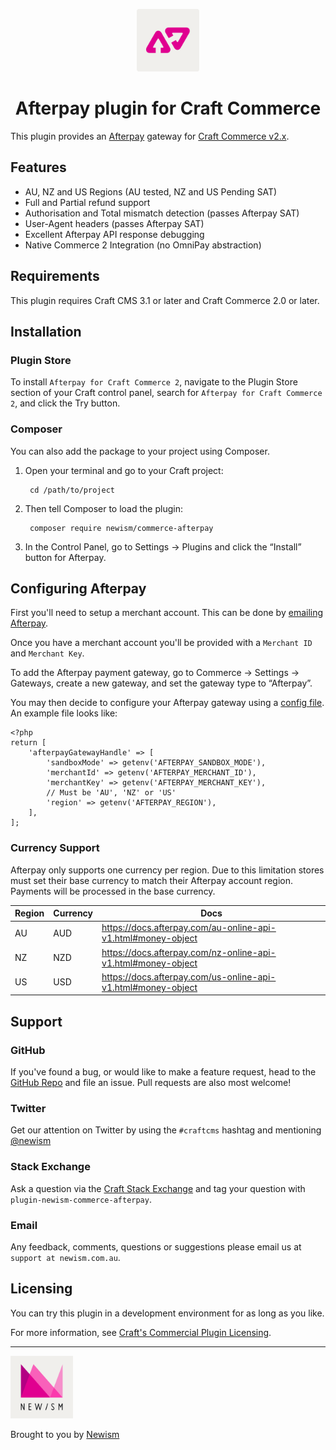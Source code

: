 <p align="center"><img src="./src/icon.svg" width="100" height="100" alt="Afterpay for Craft Commerce icon"></p>

<h1 align="center">Afterpay plugin for Craft Commerce</h1>

This plugin provides an [Afterpay](https://www.afterpay.com/en-AU/index) gateway for [Craft Commerce v2.x](https://craftcms.com/commerce).

## Features

* AU, NZ and US Regions (AU tested, NZ and US Pending SAT)
* Full and Partial refund support
* Authorisation and Total mismatch detection (passes Afterpay SAT)
* User-Agent headers (passes Afterpay SAT)
* Excellent Afterpay API response debugging
* Native Commerce 2 Integration (no OmniPay abstraction)

## Requirements

This plugin requires Craft CMS 3.1 or later and Craft Commerce 2.0 or later.

## Installation

### Plugin Store

To install `Afterpay for Craft Commerce 2`, navigate to the Plugin Store section of your Craft control panel, 
search for `Afterpay for Craft Commerce 2`, and click the Try button.

### Composer

You can also add the package to your project using Composer.

1. Open your terminal and go to your Craft project:

        cd /path/to/project

2. Then tell Composer to load the plugin:

        composer require newism/commerce-afterpay

3. In the Control Panel, go to Settings → Plugins and click the “Install” button for Afterpay.

## Configuring Afterpay

First you'll need to setup a merchant account. This can be done by [emailing Afterpay](https://www.afterpay.com/en-AU/merchant-enquiry).

Once you have a merchant account you'll be provided with a `Merchant ID` and `Merchant Key`. 

To add the Afterpay payment gateway, go to Commerce → Settings → Gateways, create a new gateway, and set the gateway type to “Afterpay”.

You may then decide to configure your Afterpay gateway using a [config file](https://docs.craftcms.com/commerce/v2/gateway-config.html#gateway-configuration). An example file looks like:

    <?php
    return [
        'afterpayGatewayHandle' => [
            'sandboxMode' => getenv('AFTERPAY_SANDBOX_MODE'),
            'merchantId' => getenv('AFTERPAY_MERCHANT_ID'),
            'merchantKey' => getenv('AFTERPAY_MERCHANT_KEY'),
            // Must be 'AU', 'NZ' or 'US'
            'region' => getenv('AFTERPAY_REGION'),
        ],
    ]; 

### Currency Support

Afterpay only supports one currency per region. Due to this limitation stores must set their base currency to match their Afterpay account region. Payments will be processed in the base currency.

| Region | Currency | Docs                                                         |
| ------ | -------- | ------------------------------------------------------------ |
| AU     | AUD      | https://docs.afterpay.com/au-online-api-v1.html#money-object |
| NZ     | NZD      | https://docs.afterpay.com/nz-online-api-v1.html#money-object |
| US     | USD      | https://docs.afterpay.com/us-online-api-v1.html#money-object |

## Support

### GitHub

If you've found a bug, or would like to make a feature request, head to the [GitHub Repo](https://github.com/newism/commerce-afterpay/issues) and file an issue. Pull requests are also most welcome!

### Twitter

Get our attention on Twitter by using the `#craftcms` hashtag and mentioning [@newism](https://twitter.com/newism)

### Stack Exchange

Ask a question via the [Craft Stack Exchange](http://craftcms.stackexchange.com/) and tag your question with `plugin-newism-commerce-afterpay`.

### Email

Any feedback, comments, questions or suggestions please email us at `support at newism.com.au`.

## Licensing

You can try this plugin in a development environment for as long as you like.

For more information, see [Craft's Commercial Plugin Licensing](https://docs.craftcms.com/v3/plugins.html#commercial-plugin-licensing).

----

<img src="./src/newism-logo.svg" width="100" height="100" alt="Afterpay for Craft Commerce icon">

Brought to you by [Newism](https://newism.com.au)
